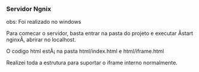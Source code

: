 ### Servidor Ngnix

obs: Foi realizado no windows

Para comecar o servidor, basta entrar na pasta do projeto e executar Âstart nginxÂ, abrirar no localhost.

O codigo html estÃ¡ na pasta html/index.html e html/iframe.html

Realizei toda a estrutura para suportar o iframe interno normalmente.
